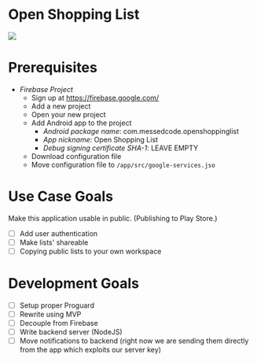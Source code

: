 # Open Shopping List

![](https://i.imgur.com/rbqwXdk.gif)

# Prerequisites
- *Firebase Project*
  - Sign up at https://firebase.google.com/
  - Add a new project
  - Open your new project
  - Add Android app to the project
    - *Android package name*: com.messedcode.openshoppinglist
    - *App nickname*: Open Shopping List
    - *Debug signing certificate SHA-1*: LEAVE EMPTY
  - Download configuration file
  - Move configuration file to `/app/src/google-services.jso`

# Use Case Goals
Make this application usable in public. (Publishing to Play Store.)

- [ ] Add user authentication
- [ ] Make lists' shareable
- [ ] Copying public lists to your own workspace

# Development Goals
- [ ] Setup proper Proguard
- [ ] Rewrite using MVP
- [ ] Decouple from Firebase
- [ ] Write backend server (NodeJS)
- [ ] Move notifications to backend (right now we are sending them directly from the app which exploits our server key)
